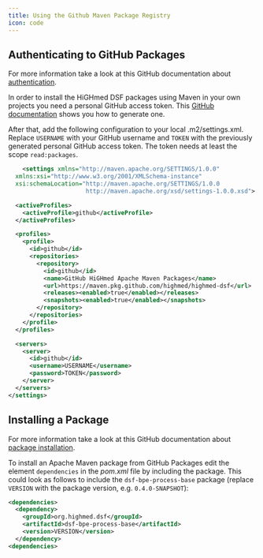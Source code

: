 ```yaml
---
title: Using the Github Maven Package Registry
icon: code
---
```

## Authenticating to GitHub Packages

For more information take a look at this GitHub documentation about [authentication](https://docs.github.com/en/packages/working-with-a-github-packages-registry/working-with-the-apache-maven-registry#authenticating-to-github-packages).

In order to install the HiGHmed DSF packages using Maven in your own projects you need a personal GitHub access token. This [GitHub documentation](https://docs.github.com/en/authentication/keeping-your-account-and-data-secure/creating-a-personal-access-token) shows you how to generate one.

After that, add the following configuration to your local .m2/settings.xml. Replace ``USERNAME`` with your GitHub username and ``TOKEN`` with the previously generated personal GitHub access token. The token needs at least the scope ``read:packages``.

```xml
    <settings xmlns="http://maven.apache.org/SETTINGS/1.0.0"
  xmlns:xsi="http://www.w3.org/2001/XMLSchema-instance"
  xsi:schemaLocation="http://maven.apache.org/SETTINGS/1.0.0
                      http://maven.apache.org/xsd/settings-1.0.0.xsd">

  <activeProfiles>
    <activeProfile>github</activeProfile>
  </activeProfiles>

  <profiles>
    <profile>
      <id>github</id>
      <repositories>
        <repository>
          <id>github</id>
          <name>GitHub HiGHmed Apache Maven Packages</name>
          <url>https://maven.pkg.github.com/highmed/highmed-dsf</url>
          <releases><enabled>true</enabled></releases>
          <snapshots><enabled>true</enabled></snapshots>
        </repository>
      </repositories>
    </profile>
  </profiles>

  <servers>
    <server>
      <id>github</id>
      <username>USERNAME</username>
      <password>TOKEN</password>
    </server>
  </servers>
</settings>
```
## Installing a Package
For more information take a look at this GitHub documentation about [package installation](https://docs.github.com/en/packages/working-with-a-github-packages-registry/working-with-the-apache-maven-registry#installing-a-package).

To install an Apache Maven package from GitHub Packages edit the element ``dependencies`` in the *pom.xml* file by including the package. This could look as follows to include the ``dsf-bpe-process-base`` package (replace ``VERSION`` with the package version, e.g. ``0.4.0-SNAPSHOT``):
```xml
<dependencies>
  <dependency>
    <groupId>org.highmed.dsf</groupId>
    <artifactId>dsf-bpe-process-base</artifactId>
    <version>VERSION</version>
  </dependency>
<dependencies>
```
